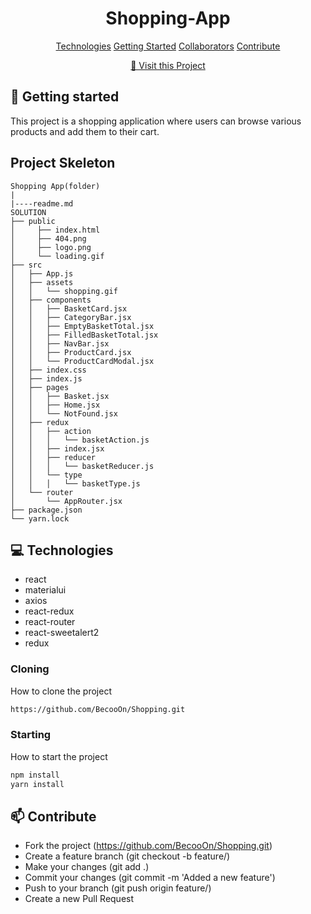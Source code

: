 <h1 align="center" style="font-weight: bold;">Shopping-App</h1>

<p align="center">
<a href="#tech">Technologies</a>
<a href="#started">Getting Started</a>
<a href="#colab">Collaborators</a>
<a href="#contribute">Contribute</a> 
</p>

<p align="center">
<a href="https://shopping-becoo.netlify.app/">📱 Visit this Project</a>
</p>

<h2 id="started">🚀 Getting started</h2>

This project is a shopping application where users can browse various products and add them to their cart.
 
## Project Skeleton

```
Shopping App(folder)
|
|----readme.md    
SOLUTION
├── public
│     ├── index.html
│     ├── 404.png
│     ├── logo.png
│     └── loading.gif
├── src
│   ├── App.js
│   ├── assets
│   │   └── shopping.gif
│   ├── components
│   │   ├── BasketCard.jsx
│   │   ├── CategoryBar.jsx
│   │   ├── EmptyBasketTotal.jsx
│   │   ├── FilledBasketTotal.jsx
│   │   ├── NavBar.jsx
│   │   ├── ProductCard.jsx
│   │   └── ProductCardModal.jsx
│   ├── index.css
│   ├── index.js
│   ├── pages
│   │   ├── Basket.jsx
│   │   ├── Home.jsx
│   │   └── NotFound.jsx
│   ├── redux
│   │   ├── action
│   │   │   └── basketAction.js
│   │   ├── index.jsx
│   │   ├── reducer
│   │   │   └── basketReducer.js
│   │   └── type
│   │   │   └── basketType.js
│   └── router
│       └── AppRouter.jsx
├── package.json
└── yarn.lock
```

<h2 id="technologies">💻 Technologies</h2>

- react
- materialui
- axios
- react-redux
- react-router
- react-sweetalert2
- redux
 
<h3>Cloning</h3>

How to clone the project

```bash
https://github.com/BecooOn/Shopping.git
```
 
<h3>Starting</h3>

How to start the project

```bash
npm install
yarn install
```
 
<h2 id="contribute">📫 Contribute</h2>

- Fork the project (https://github.com/BecooOn/Shopping.git)
- Create a feature branch (git checkout -b feature/)
- Make your changes (git add .)
- Commit your changes (git commit -m 'Added a new feature')
- Push to your branch (git push origin feature/)
- Create a new Pull Request
